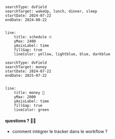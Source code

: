 ```tracker
searchType: dvField
searchTarget: wakeUp, lunch, dinner, sleep
startDate: 2024-07-22
endDate: 2024-08-22


line:
	title: schedule ⏲
	yMax: 2400 
	yAxisLabel: time
	fillGap: true
	lineColor: yellow, lightblue, blue, darkblue
```

```tracker
searchType: dvField
searchTarget: money
startDate: 2024-07-22
endDate: 2025-07-22


line:
	title: money 💸
	yMax: 2000
	yAxisLabel: time
	fillGap: true
	lineColor: green
```

#### questions ? 🤔💭
* comment intégrer le tracker dans le workflow ?